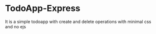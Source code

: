 # TodoApp-Express

It is a simple todoapp with create and delete operations with minimal css and no ejs
